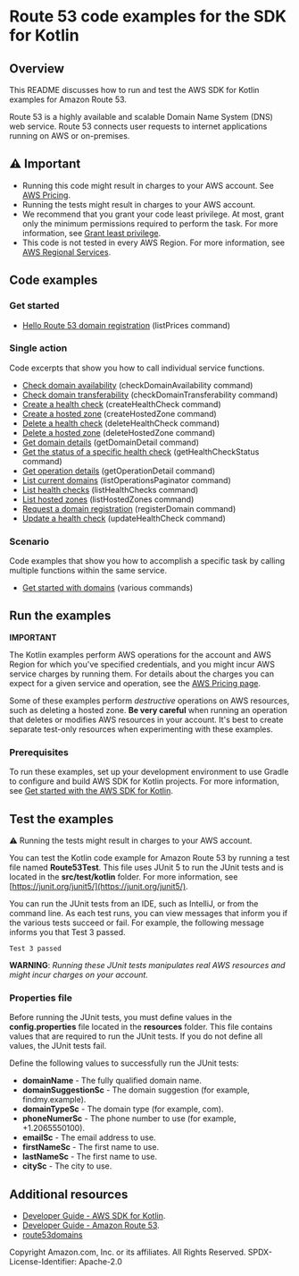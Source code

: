 # Route 53 code examples for the SDK for Kotlin

## Overview
This README discusses how to run and test the AWS SDK for Kotlin examples for Amazon Route 53.

Route 53 is a highly available and scalable Domain Name System (DNS) web service. Route 53 connects user requests to internet applications running on AWS or on-premises.

## ⚠️ Important
* Running this code might result in charges to your AWS account. See [AWS Pricing](https://aws.amazon.com/pricing/).
* Running the tests might result in charges to your AWS account.
* We recommend that you grant your code least privilege. At most, grant only the minimum permissions required to perform the task. For more information, see [Grant least privilege](https://docs.aws.amazon.com/IAM/latest/UserGuide/best-practices.html#grant-least-privilege). 
* This code is not tested in every AWS Region. For more information, see [AWS Regional Services](https://aws.amazon.com/about-aws/global-infrastructure/regional-product-services).

## Code examples

### Get started

- [Hello Route 53 domain registration](https://github.com/awsdocs/aws-doc-sdk-examples/blob/main/kotlin/services/route53/src/main/kotlin/com/kotlin/route/HelloRoute53.kt) (listPrices command)

### Single action

Code excerpts that show you how to call individual service functions.

- [Check domain availability](https://github.com/awsdocs/aws-doc-sdk-examples/blob/main/kotlin/services/route53/src/main/kotlin/com/kotlin/route/Route53Scenario.kt) (checkDomainAvailability command)
- [Check domain transferability](https://github.com/awsdocs/aws-doc-sdk-examples/blob/main/kotlin/services/route53/src/main/kotlin/com/kotlin/route/Route53Scenario.kt) (checkDomainTransferability command)
- [Create a health check](https://github.com/awsdocs/aws-doc-sdk-examples/blob/main/kotlin/services/route53/src/main/kotlin/com/kotlin/route/CreateHealthCheck.kt) (createHealthCheck command)
- [Create a hosted zone](https://github.com/awsdocs/aws-doc-sdk-examples/blob/main/kotlin/services/route53/src/main/kotlin/com/kotlin/route/CreateHostedZone.kt) (createHostedZone command)
- [Delete a health check](https://github.com/awsdocs/aws-doc-sdk-examples/blob/main/kotlin/services/route53/src/main/kotlin/com/kotlin/route/DeleteHealthCheck.kt) (deleteHealthCheck command)
- [Delete a hosted zone](https://github.com/awsdocs/aws-doc-sdk-examples/blob/main/kotlin/services/route53/src/main/kotlin/com/kotlin/route/DeleteHostedZone.kt) (deleteHostedZone command)
- [Get domain details](https://github.com/awsdocs/aws-doc-sdk-examples/blob/main/kotlin/services/route53/src/main/kotlin/com/kotlin/route/Route53Scenario.kt) (getDomainDetail command)
- [Get the status of a specific health check](https://github.com/awsdocs/aws-doc-sdk-examples/blob/main/kotlin/services/route53/src/main/kotlin/com/kotlin/route/GetHealthCheckStatus.kt) (getHealthCheckStatus command)
- [Get operation details](https://github.com/awsdocs/aws-doc-sdk-examples/blob/main/kotlin/services/route53/src/main/kotlin/com/kotlin/route/Route53Scenario.kt) (getOperationDetail command)
- [List current domains](https://github.com/awsdocs/aws-doc-sdk-examples/blob/main/kotlin/services/route53/src/main/kotlin/com/kotlin/route/Route53Scenario.kt) (listOperationsPaginator command)
- [List health checks](https://github.com/awsdocs/aws-doc-sdk-examples/blob/main/kotlin/services/route53/src/main/kotlin/com/kotlin/route/ListHealthChecks.kt) (listHealthChecks command)
- [List hosted zones](https://github.com/awsdocs/aws-doc-sdk-examples/blob/main/kotlin/services/route53/src/main/kotlin/com/kotlin/route/ListHostedZones.kt) (listHostedZones command)
- [Request a domain registration](https://github.com/awsdocs/aws-doc-sdk-examples/blob/main/kotlin/services/route53/src/main/kotlin/com/kotlin/route/Route53Scenario.kt) (registerDomain command)
- [Update a health check](https://github.com/awsdocs/aws-doc-sdk-examples/blob/main/kotlin/services/route53/src/main/kotlin/com/kotlin/route/UpdateHealthCheck.kt) (updateHealthCheck command)

### Scenario 

Code examples that show you how to accomplish a specific task by calling multiple functions within the same service.

- [Get started with domains](https://github.com/awsdocs/aws-doc-sdk-examples/blob/main/kotlin/services/route53/src/main/kotlin/com/kotlin/route/Route53Scenario.kt) (various commands)

## Run the examples

**IMPORTANT**

The Kotlin examples perform AWS operations for the account and AWS Region for which you've specified credentials, and you might incur AWS service charges by running them. For details about the charges you can expect for a given service and operation, see the [AWS Pricing page](https://aws.amazon.com/pricing/).

Some of these examples perform *destructive* operations on AWS resources, such as deleting a hosted zone. **Be very careful** when running an operation that deletes or modifies AWS resources in your account. It's best to create separate test-only resources when experimenting with these examples.

### Prerequisites

To run these examples, set up your development environment to use Gradle to configure and build AWS SDK for Kotlin projects. For more information, 
see [Get started with the AWS SDK for Kotlin](https://docs.aws.amazon.com/sdk-for-kotlin/latest/developer-guide/get-started.html). 

 ## Test the examples
 
 ⚠️ Running the tests might result in charges to your AWS account.

You can test the Kotlin code example for Amazon Route 53 by running a test file named **Route53Test**. This file uses JUnit 5 to run the JUnit tests and is located in the **src/test/kotlin** folder. For more information, see [https://junit.org/junit5/](https://junit.org/junit5/).

You can run the JUnit tests from an IDE, such as IntelliJ, or from the command line. As each test runs, you can view messages that inform you if the various tests succeed or fail. For example, the following message informs you that Test 3 passed.

	Test 3 passed

**WARNING**: _Running these JUnit tests manipulates real AWS resources and might incur charges on your account._

 ### Properties file

Before running the JUnit tests, you must define values in the **config.properties** file located in the **resources** folder. This file contains values that are required to run the JUnit tests. If you do not define all values, the JUnit tests fail.

Define the following values to successfully run the JUnit tests:

- **domainName** - The fully qualified domain name.
- **domainSuggestionSc** - The domain suggestion (for example, findmy.example).
- **domainTypeSc** - The domain type (for example, com).
- **phoneNumerSc** - The phone number to use (for example, +1.2065550100).
- **emailSc** - The email address to use.
- **firstNameSc** - The first name to use.
- **lastNameSc** - The first name to use.
- **citySc** - The city to use.

## Additional resources
* [Developer Guide - AWS SDK for Kotlin](https://docs.aws.amazon.com/sdk-for-kotlin/latest/developer-guide/home.html).
* [Developer Guide - Amazon Route 53](https://docs.aws.amazon.com/Route53/latest/DeveloperGuide/Welcome.html).
* [route53domains](https://sdk.amazonaws.com/kotlin/api/latest/route53domains/index.html)

Copyright Amazon.com, Inc. or its affiliates. All Rights Reserved. SPDX-License-Identifier: Apache-2.0
